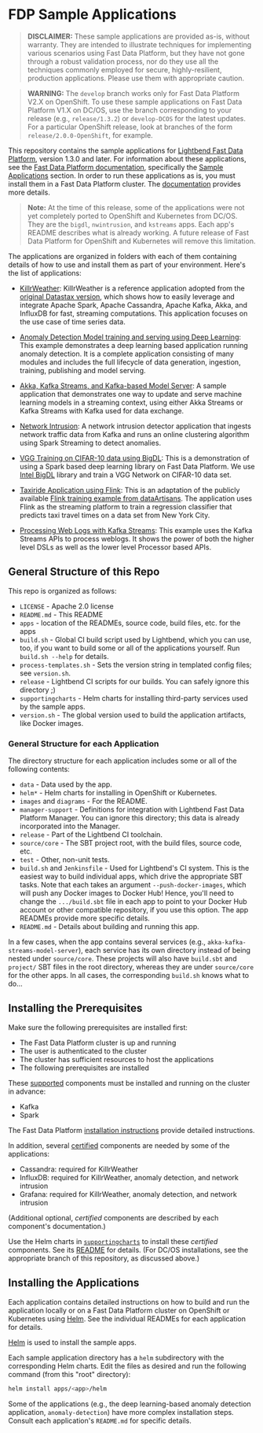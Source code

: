 # FDP Sample Applications

> **DISCLAIMER:** These sample applications are provided as-is, without warranty. They are intended to illustrate techniques for implementing various scenarios using Fast Data Platform, but they have not gone through a robust validation process, nor do they use all the techniques commonly employed for secure, highly-resilient, production applications. Please use them with appropriate caution.

> **WARNING:** The `develop` branch works only for Fast Data Platform V2.X on OpenShift. To use these sample applications on Fast Data Platform V1.X on DC/OS, use the branch corresponding to your release (e.g., `release/1.3.2`) or `develop-DCOS` for the latest updates. For a particular OpenShift release, look at branches of the form `release/2.0.0-OpenShift`, for example.

This repository contains the sample applications for [Lightbend Fast Data Platform](https://www.lightbend.com/products/fast-data-platform), version 1.3.0 and later. For information about these applications, see the [Fast Data Platform documentation](https://developer.lightbend.com/docs/fast-data-platform/current/), specifically the [Sample Applications](https://developer.lightbend.com/docs/fast-data-platform/current/#sample-apps) section. In order to run these applications as is, you must install them in a Fast Data Platform cluster. The [documentation](https://developer.lightbend.com/docs/fast-data-platform/current/) provides more details.

> **Note:** At the time of this release, some of the applications were not yet completely ported to OpenShift and Kubernetes from DC/OS. They are the `bigdl`, `nwintrusion`, and `kstreams` apps. Each app's README describes what is already working. A future release of Fast Data Platform for OpenShift and Kubernetes will remove this limitation.

The applications are organized in folders with each of them containing details of how to use and install them as part of your environment. Here's the list of applications:

* [KillrWeather](apps/killrweather/README.md): KillrWeather is a reference application adopted from the [original Datastax version](https://github.com/killrweather/killrweather), which shows how to easily leverage and integrate Apache Spark, Apache Cassandra, Apache Kafka, Akka, and InfluxDB for fast, streaming computations. This application focuses on the use case of time series data.

* [Anomaly Detection Model training and serving using Deep Learning](apps/anomaly-detection/README.md): This example demonstrates a deep learning based application running anomaly detection. It is a complete application consisting of many modules and includes the full lifecycle of data generation, ingestion, training, publishing and model serving.

* [Akka, Kafka Streams, and Kafka-based Model Server](apps/akka-kafka-streams-model-server/README.md): A sample application that demonstrates one way to update and serve machine learning models in a streaming context, using either Akka Streams or Kafka Streams with Kafka used for data exchange.

* [Network Intrusion](apps/nwintrusion/README.md): A network intrusion detector application that ingests network traffic data from Kafka and runs an online clustering algorithm using Spark Streaming to detect anomalies.

* [VGG Training on CIFAR-10 data using BigDL](apps/bigdl/README.md): This is a demonstration of using a Spark based deep learning library on Fast Data Platform. We use [Intel BigDL](https://github.com/intel-analytics/BigDL) library and train a VGG Network on CIFAR-10 data set.

* [Taxiride Application using Flink](apps/flink/README.md): This is an adaptation of the publicly available [Flink training example from dataArtisans](http://training.data-artisans.com/). The application uses Flink as the streaming platform to train a regression classifier that predicts taxi travel times on a data set from New York City.

* [Processing Web Logs with Kafka Streams](apps/kstream/README.md): This example uses the Kafka Streams APIs to process weblogs. It shows the power of both the higher level DSLs as well as the lower level Processor based APIs.

## General Structure of this Repo

This repo is organized as follows:

* `LICENSE` - Apache 2.0 license
* `README.md` - This README
* `apps` - location of the READMEs, source code, build files, etc. for the apps
* `build.sh` - Global CI build script used by Lightbend, which you can use, too, if you want to build some or all of the applications yourself. Run `build.sh --help` for details.
* `process-templates.sh` - Sets the version string in templated config files; see `version.sh`.
* `release` - Lightbend CI scripts for our builds. You can safely ignore this directory ;)
* `supportingcharts` - Helm charts for installing third-party services used by the sample apps.
* `version.sh` - The global version used to build the application artifacts, like Docker images.

### General Structure for each Application

The directory structure for each application includes some or all of the following contents:

* `data` - Data used by the app.
* `helm*` - Helm charts for installing in OpenShift or Kubernetes.
* `images` and `diagrams` - For the README.
* `manager-support` - Definitions for integration with Lightbend Fast Data Platform Manager. You can ignore this directory; this data is already incorporated into the Manager.
* `release` - Part of the Lightbend CI toolchain.
* `source/core` - The SBT project root, with the build files, source code, etc.
* `test` - Other, non-unit tests.
* `build.sh` and `Jenkinsfile` - Used for Lightbend's CI system. This is the easiest way to build individual apps, which drive the appropriate SBT tasks. Note that each takes an argument `--push-docker-images`, which will push any Docker images to Docker Hub! Hence, you'll need to change the `.../build.sbt` file in each app to point to your Docker Hub account or other compatible repository, if you use this option. The app READMEs provide more specific details.
* `README.md` - Details about building and running this app.

In a few cases, when the app contains several services (e.g., `akka-kafka-streams-model-server`), each service has its own directory instead of being nested under `source/core`. These projects will also have `build.sbt` and `project/` SBT files in the root directory, whereas they are under `source/core` for the other apps. In all cases, the corresponding `build.sh` knows what to do...

## Installing the Prerequisites

Make sure the following prerequisites are installed first:

* The Fast Data Platform cluster is up and running
* The user is authenticated to the cluster
* The cluster has sufficient resources to host the applications
* The following prerequisites are installed

These [supported](https://developer.lightbend.com/docs/fast-data-platform/current/#overview) components must be installed and running on the cluster in advance:

* Kafka
* Spark

The Fast Data Platform [installation instructions](https://developer.lightbend.com/docs/fast-data-platform/current/#installation) provide detailed instructions.

In addition, several [certified](https://developer.lightbend.com/docs/fast-data-platform/current/#overview) components are needed by some of the applications:

* Cassandra: required for KillrWeather
* InfluxDB: required for KillrWeather, anomaly detection, and network intrusion
* Grafana: required for KillrWeather, anomaly detection, and network intrusion

(Additional optional, _certified_ components are described by each component's documentation.)

Use the Helm charts in [`supportingcharts`](/supportingcharts) to install these _certified_ components. See its [README](/supportingcharts/README.md) for details. (For DC/OS installations, see the appropriate branch of this repository, as discussed above.)

## Installing the Applications

Each application contains detailed instructions on how to build and run the application locally or on a Fast Data Platform cluster on OpenShift or Kubernetes using [Helm](https://helm.sh/). See the individual READMEs for each application for details.

[Helm](https://helm.sh/) is used to install the sample apps.

Each sample application directory has a `helm` subdirectory with the corresponding Helm charts. Edit the files as desired and run the following command (from this "root" directory):

```bash
helm install apps/<app>/helm
```

Some of the applications (e.g., the deep learning-based anomaly detection application, `anomaly-detection`) have more complex installation steps. Consult each application's `README.md` for specific details.
